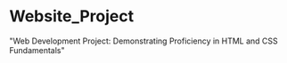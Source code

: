# Website_Project
"Web Development Project: Demonstrating Proficiency in HTML and CSS Fundamentals"

